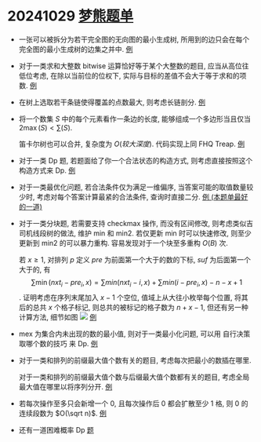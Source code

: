# 20241029 [梦熊题单](https://www.luogu.com.cn/paste/09up24mt)

- 一张可以被拆分为若干完全图的无向图的最小生成树, 所用到的边只会在每个完全图的最小生成树的边集之并中. [例](https://www.luogu.com.cn/problem/CF1981E)

- 对于一类求和大整数 bitwise 运算恰好等于某个大整数的题目, 应当从高位往低位考虑, 在除以当前位的位权下, 实际与目标的差值不会大于等于求和的项数. [例](https://www.luogu.com.cn/problem/CF1994G)

- 在树上选取若干条链使得覆盖的点数最大, 则考虑长链剖分. [例](https://www.luogu.com.cn/problem/CF1976F)

- 将一个数集 $S$ 中的每个元素看作一条边的长度, 能够组成一个多边形当且仅当 $2\max(S) < \sum(S)$.
  
  笛卡尔树也可以合并, 复杂度为 $O(较大深度)$. 代码实现上同 FHQ Treap. [例](https://www.luogu.com.cn/problem/CF1990F)

- 对于一类 Dp 题, 若题面给了你一个合法状态的构造方式, 则考虑直接按照这个构造方式来 Dp. [例](https://www.luogu.com.cn/problem/CF2001E2)

- 对于一类最优化问题, 若合法条件仅为满足一维偏序, 当答案可能的取值数量较少时, 考虑对每个答案计算最紧的合法条件, 查询时直接二分. [例 (本题单最好的一道)](https://www.luogu.com.cn/problem/CF1973F)

- 对于一类分块题, 若需要支持 checkmax 操作, 而没有区间修改, 则考虑类似吉司机线段树的做法, 维护 min 和 min2. 若仅更新 min 时可以快速修改, 则至少更新到 min2 的可以暴力重构. 容易发现对于一个块至多重构 $O(B)$ 次.
  
  若 $x \ge 1$, 对排列 $p$ 定义 $pre$ 为前面第一个大于的数的下标, $suf$ 为后面第一个大于的, 有
  $$\sum \min(nxt_i - pre_i, x) = \sum min(nxt_i - i, x) + \sum min(i - pre_i, x) - n - x + 1$$
  . 证明考虑在序列末尾加入 $x-1$ 个空位, 值域上从大往小枚举每个位置, 将其后的总共 $x$ 个格子标记, 则总共的被标记的格子数为 $n+x-1$, 但还有另一种计算方法, 细节如图
  ![](https://cdn.luogu.com.cn/upload/image_hosting/akr57twz.png)
  [例](https://www.luogu.com.cn/problem/CF1967F)

- $\text{mex}$ 为集合内未出现的数的最小值, 则对于一类最小化问题, 可以用 自行决策取哪个数的技巧 来 Dp. [例](https://www.luogu.com.cn/problem/CF1981F)

- 对于一类和排列的前缀最大值个数有关的题目, 考虑每次把最小的数插在哪里.
  
  对于一类和排列的前缀最大值个数与后缀最大值个数都有关的题目, 考虑全局最大值在哪里以将序列分开. [例](https://www.luogu.com.cn/problem/CF1988F)

- 若每次操作至多只会新增一个 0, 且每次操作后 0 都会扩散至少 1 格, 则 0 的连续段数为 $O(\sqrt n)$. [例](https://qoj.ac/problem/9311)

- 还有一道困难概率 Dp [题](https://www.luogu.com.cn/problem/CF1975I)

